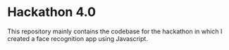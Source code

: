 # Hackathon 4.0

This repository mainly contains the codebase for the hackathon in which I created a face recognition app using Javascript.
